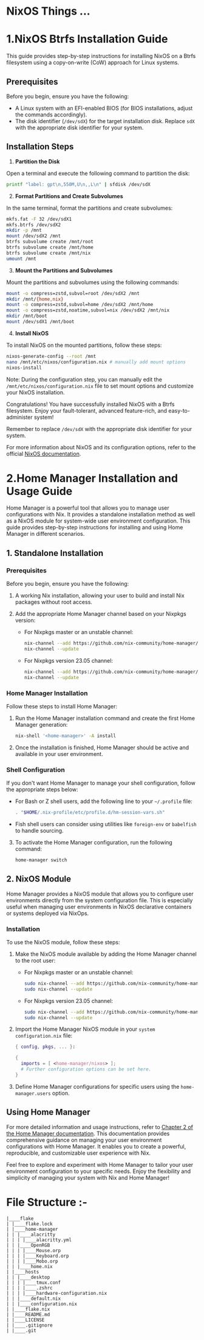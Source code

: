 # NixOS Things ...

# 1.NixOS Btrfs Installation Guide

This guide provides step-by-step instructions for installing NixOS on a Btrfs filesystem using a copy-on-write (CoW) approach for Linux systems.

## Prerequisites

Before you begin, ensure you have the following:

- A Linux system with an EFI-enabled BIOS (for BIOS installations, adjust the commands accordingly).
- The disk identifier (`/dev/sdX`) for the target installation disk. Replace `sdX` with the appropriate disk identifier for your system.

## Installation Steps

1. **Partition the Disk**

Open a terminal and execute the following command to partition the disk:

```bash
printf "label: gpt\n,550M,U\n,,L\n" | sfdisk /dev/sdX
```

2. **Format Partitions and Create Subvolumes**

In the same terminal, format the partitions and create subvolumes:

```bash
mkfs.fat -F 32 /dev/sdX1
mkfs.btrfs /dev/sdX2
mkdir -p /mnt
mount /dev/sdX2 /mnt
btrfs subvolume create /mnt/root
btrfs subvolume create /mnt/home
btrfs subvolume create /mnt/nix
umount /mnt
```

3. **Mount the Partitions and Subvolumes**

Mount the partitions and subvolumes using the following commands:

```bash
mount -o compress=zstd,subvol=root /dev/sdX2 /mnt
mkdir /mnt/{home,nix}
mount -o compress=zstd,subvol=home /dev/sdX2 /mnt/home
mount -o compress=zstd,noatime,subvol=nix /dev/sdX2 /mnt/nix
mkdir /mnt/boot
mount /dev/sdX1 /mnt/boot
```

4. **Install NixOS**

To install NixOS on the mounted partitions, follow these steps:

```bash
nixos-generate-config --root /mnt
nano /mnt/etc/nixos/configuration.nix # manually add mount options
nixos-install
```

Note: During the configuration step, you can manually edit the `/mnt/etc/nixos/configuration.nix` file to set mount options and customize your NixOS installation.

Congratulations! You have successfully installed NixOS with a Btrfs filesystem. Enjoy your fault-tolerant, advanced feature-rich, and easy-to-administer system!

Remember to replace `/dev/sdX` with the appropriate disk identifier for your system.


For more information about NixOS and its configuration options, refer to the official [NixOS documentation](https://nixos.org/).

# 2.Home Manager Installation and Usage Guide

Home Manager is a powerful tool that allows you to manage user configurations with Nix. It provides a standalone installation method as well as a NixOS module for system-wide user environment configuration. This guide provides step-by-step instructions for installing and using Home Manager in different scenarios.

## 1. Standalone Installation

### Prerequisites

Before you begin, ensure you have the following:

1. A working Nix installation, allowing your user to build and install Nix packages without root access.
2. Add the appropriate Home Manager channel based on your Nixpkgs version:

   - For Nixpkgs master or an unstable channel:
     ```bash
     nix-channel --add https://github.com/nix-community/home-manager/archive/master.tar.gz home-manager
     nix-channel --update
     ```
   - For Nixpkgs version 23.05 channel:
     ```bash
     nix-channel --add https://github.com/nix-community/home-manager/archive/release-23.05.tar.gz home-manager
     nix-channel --update
     ```

### Home Manager Installation

Follow these steps to install Home Manager:

1. Run the Home Manager installation command and create the first Home Manager generation:
   ```bash
   nix-shell '<home-manager>' -A install
   ```

2. Once the installation is finished, Home Manager should be active and available in your user environment.

### Shell Configuration

If you don't want Home Manager to manage your shell configuration, follow the appropriate steps below:

- For Bash or Z shell users, add the following line to your `~/.profile` file:
  ```bash
  . "$HOME/.nix-profile/etc/profile.d/hm-session-vars.sh"
  ```

- Fish shell users can consider using utilities like `foreign-env` or `babelfish` to handle sourcing.

 3. To activate the Home Manager configuration, run the following command:
    ```bash
    home-manager switch
    ``` 

## 2. NixOS Module

Home Manager provides a NixOS module that allows you to configure user environments directly from the system configuration file. This is especially useful when managing user environments in NixOS declarative containers or systems deployed via NixOps.

### Installation

To use the NixOS module, follow these steps:

1. Make the NixOS module available by adding the Home Manager channel to the root user:
   - For Nixpkgs master or an unstable channel:
     ```bash
     sudo nix-channel --add https://github.com/nix-community/home-manager/archive/master.tar.gz home-manager
     sudo nix-channel --update
     ```
   - For Nixpkgs version 23.05 channel:
     ```bash
     sudo nix-channel --add https://github.com/nix-community/home-manager/archive/release-23.05.tar.gz home-manager
     sudo nix-channel --update
     ```

2. Import the Home Manager NixOS module in your `system configuration.nix` file:
   ```nix
   { config, pkgs, ... }:

   {
     imports = [ <home-manager/nixos> ];
     # Further configuration options can be set here.
   }
   ```

3. Define Home Manager configurations for specific users using the `home-manager.users` option.

## Using Home Manager

For more detailed information and usage instructions, refer to [Chapter 2 of the Home Manager documentation](https://nix-community.github.io/home-manager/index.html#sec-installation). This documentation provides comprehensive guidance on managing your user environment configurations with Home Manager. It enables you to create a powerful, reproducible, and customizable user experience with Nix.

Feel free to explore and experiment with Home Manager to tailor your user environment configuration to your specific needs. Enjoy the flexibility and simplicity of managing your system with Nix and Home Manager!

# File Structure :-
```
|____flake
| |____flake.lock
| |____home-manager
| | |____alacritty
| | | |____alacritty.yml
| | |____OpenRGB
| | | |____Mouse.orp
| | | |____Keyboard.orp
| | | |____Mobo.orp
| | |____home.nix
| |____hosts
| | |____desktop
| | | |____tmux.conf
| | | |____.zshrc
| | | |____hardware-configuration.nix
| | |____default.nix
| | |____configuration.nix
| |____flake.nix
| |____README.md
| |____LICENSE
| |____.gitignore
| |____.git

```
